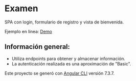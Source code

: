 # Examen

SPA con login, formulario de registro y vista de bienvenida.

Ejemplo en línea: [Demo](http://examen.eiosorniob.com/unitec)

## Información general:

- Utiliza endpoints para obtener y almacenar información. 
- La autenticación realizada es una aproximación de "Basic".



Este proyecto se generó con [Angular CLI](https://github.com/angular/angular-cli) versión 7.3.7.

